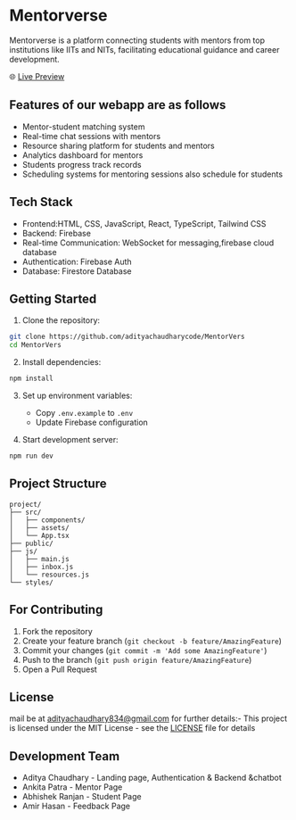 # Mentorverse

Mentorverse is a platform connecting students with mentors from top institutions like IITs and NITs, facilitating educational guidance and career development.

🌐 [Live Preview](https://adityachaudharycode.github.io/Mentor_verse/)

## Features of our webapp are as follows

- Mentor-student matching system
- Real-time chat sessions with mentors  
- Resource sharing platform for students and mentors
- Analytics dashboard for mentors
- Students progress track records
- Scheduling systems for mentoring sessions also schedule for students
## Tech Stack

- Frontend:HTML, CSS, JavaScript, React, TypeScript, Tailwind CSS
- Backend: Firebase
- Real-time Communication: WebSocket for messaging,firebase cloud database
- Authentication: Firebase Auth
- Database: Firestore Database 

## Getting Started

1. Clone the repository:
```bash
git clone https://github.com/adityachaudharycode/MentorVers
cd MentorVers
```

2. Install dependencies:
```bash
npm install
```

3. Set up environment variables:
   - Copy `.env.example` to `.env`
   - Update Firebase configuration

4. Start development server:
```bash
npm run dev
```

## Project Structure

```
project/
├── src/
│   ├── components/
│   ├── assets/
│   └── App.tsx
├── public/
├── js/
│   ├── main.js
│   ├── inbox.js
│   └── resources.js
└── styles/
```

## For Contributing 

1. Fork the repository
2. Create your feature branch (`git checkout -b feature/AmazingFeature`)
3. Commit your changes (`git commit -m 'Add some AmazingFeature'`)
4. Push to the branch (`git push origin feature/AmazingFeature`)
5. Open a Pull Request

## License
mail be at adityachaudhary834@gmail.com for further details:-
This project is licensed under the MIT License - see the [LICENSE](LICENSE) file for details

## Development Team

- Aditya Chaudhary - Landing page, Authentication & Backend &chatbot 
- Ankita Patra - Mentor Page
- Abhishek Ranjan - Student Page
- Amir Hasan - Feedback Page
